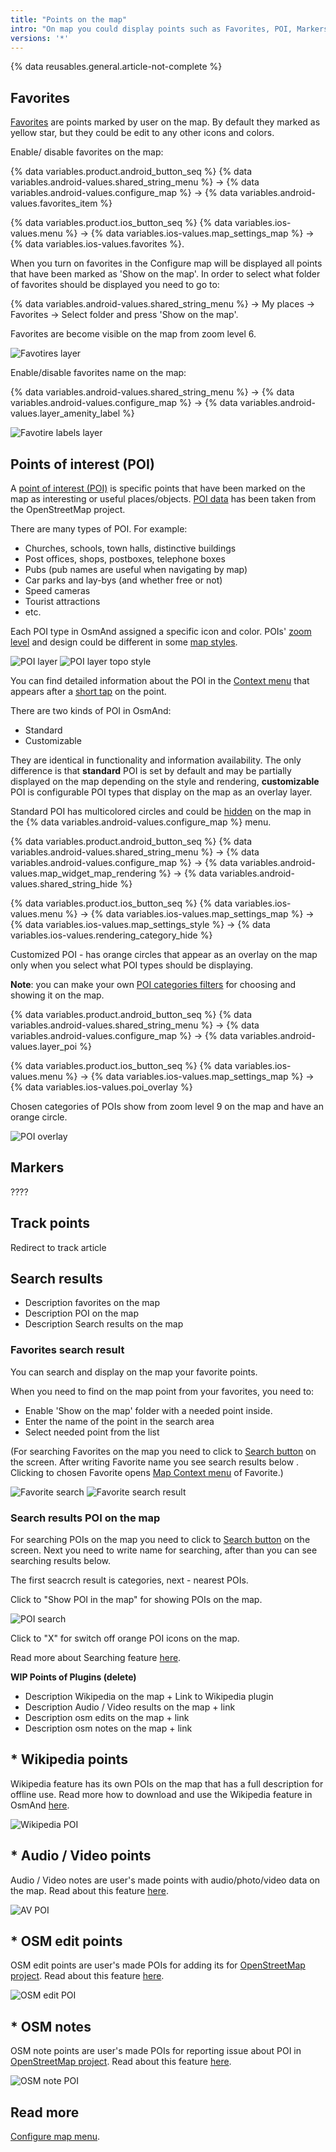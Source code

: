 ```yaml
---
title: "Points on the map"
intro: "On map you could display points such as Favorites, POI, Markers, Wikipedia, Search results, Audio Video Notes, OSM Edits"
versions: '*'
---
```

{% data reusables.general.article-not-complete %}

## Favorites

[Favorites](/osmand/personal/favorites) are points marked by user on the map. By default they marked as yellow star, but they could be edit to any other icons and colors.

Enable/ disable favorites on the map:

{% data variables.product.android_button_seq %} {% data variables.android-values.shared_string_menu %} → {% data variables.android-values.configure_map %} → {% data variables.android-values.favorites_item %}

{% data variables.product.ios_button_seq %} {% data variables.ios-values.menu %} → {% data variables.ios-values.map_settings_map %} → {% data variables.ios-values.favorites %}.

 When you turn on favorites in the Сonfigure map will be displayed all points that have been marked as 'Show on the map'. In order to select what folder of favorites should be displayed you need to go to:

{% data variables.android-values.shared_string_menu %} → My places  → Favorites → Select folder and press 'Show on the map'.

Favorites are become visible on the map from zoom level 6.

![Favotires layer](/assets/images/map/favorites_layer.png)

Enable/disable favorites name on the map:

{% data variables.android-values.shared_string_menu %} → {% data variables.android-values.configure_map %} → {% data variables.android-values.layer_amenity_label %}

![Favotire labels layer](/assets/images/map/favorite_labels_layer.png) 

## Points of interest (POI)

A [point of interest (POI)](https://en.wikipedia.org/wiki/Point_of_interest) is specific points that have been marked on the map as interesting or useful places/objects. [POI data](https://wiki.openstreetmap.org/wiki/Points_of_interest) has been taken from the OpenStreetMap project.

There are many types of POI. For example: 

- Churches, schools, town halls, distinctive buildings
- Post offices, shops, postboxes, telephone boxes
- Pubs (pub names are useful when navigating by map)
- Car parks and lay-bys (and whether free or not)
- Speed cameras
- Tourist attractions
- etc.

Each POI type in OsmAnd assigned a specific icon and color. POIs' [zoom level](/osmand/map/vector-maps#details) and design could be different in some [map styles](/osmand/map/vector-maps#default-map-styles).

![POI layer](/assets/images/map/poi_layer.png) ![POI layer topo style](/assets/images/map/poi_layer_topo_style.png)

You can find detailed information about the POI in the [Context menu](/osmand/map/map-context-menu) that appears after a [short tap](/osmand/map/map-context-menu#select-an-object-short-tap) on the point.

There are two kinds of POI in OsmAnd:
- Standard
- Customizable

They are identical in functionality and information availability. The only difference is that **standard** POI is set by default and may be partially displayed on the map depending on the style and rendering, **customizable**  POI is configurable POI types that display on the map as an overlay layer.

Standard POI has multicolored circles and could be [hidden](/osmand/map/vector-maps#hide) on the map in the {% data variables.android-values.configure_map %} menu.

{% data variables.product.android_button_seq %} {% data variables.android-values.shared_string_menu %} → {% data variables.android-values.configure_map %} → {% data variables.android-values.map_widget_map_rendering %} → {% data variables.android-values.shared_string_hide %} 

{% data variables.product.ios_button_seq %} {% data variables.ios-values.menu %} → {% data variables.ios-values.map_settings_map %} → {% data variables.ios-values.map_settings_style %} → {% data variables.ios-values.rendering_category_hide %}

Customized POI - has orange circles that appear as an overlay on the map only when you select what  POI types should be displaying. 

**Note**: you can make your own [POI categories filters](/osmand/search/custom-poi-search) for choosing and showing it on the map.

{% data variables.product.android_button_seq %} {% data variables.android-values.shared_string_menu %} → {% data variables.android-values.configure_map %} → {% data variables.android-values.layer_poi %}

{% data variables.product.ios_button_seq %} {% data variables.ios-values.menu %} → {% data variables.ios-values.map_settings_map %} → {% data variables.ios-values.poi_overlay %}

Chosen categories of POIs show from zoom level 9 on the map and have an orange circle. 

![POI overlay](/assets/images/map/poi_overlay.png)

## Markers

????

## Track points

Redirect to track article

## Search results

- Description favorites on the map
- Description POI on the map
- Description Search results on the map

### Favorites search result

You can search and display on the map your favorite points.

When you need to find  on the map point from your favorites, you need to:
- Enable 'Show on the map' folder with a needed point inside.
- Enter the name of the point in the search area
- Select needed point from the list 

(For searching Favorites on the map you need to click to [Search button](/osmand/widgets/map-buttons#search) on the screen. After writing Favorite name you see search results below . Clicking to chosen Favorite opens [Map Context menu](/osmand/map/map-context-menu) of Favorite.)

![Favorite search](/assets/images/map/favorite_search.png) ![Favorite search result](/assets/images/map/favorite_search_result.png)

### Search results POI on the map

For searching POIs on the map you need to click to [Search button](/osmand/widgets/map-buttons#search) on the screen. Next you need to write name for searching, after than you can see searching results below.

The first seacrch result is categories, next - nearest POIs.

Click to "Show POI in the map" for showing POIs on the map.

![POI search](/assets/images/map/poi_search.png)

Click to "X" for switch off orange POI icons on the map.

Read more about Searching feature [here](/osmand/search).


**WIP Points of Plugins (delete)**

- Description Wikipedia  on the map + Link to Wikipedia plugin
- Description Audio / Video results on the map + link
- Description osm edits on the map + link
- Description osm notes on the map + link

## * Wikipedia points

Wikipedia feature has its own POIs on the map that has a full description for offline use. Read more how to download and use the Wikipedia feature in OsmAnd [here](osmand/plugins/wikipedia).

![Wikipedia POI](/assets/images/map/wikipedia_poi.png)

## * Audio / Video points

Audio / Video notes are user's made points with audio/photo/video data on the map. Read about this feature [here](/osmand/plugins/audio-video-notes).

![AV POI](/assets/images/map/av_poi.png)

## * OSM edit points 

OSM edit points are user's made POIs for adding its for [OpenStreetMap project](https://www.openstreetmap.org/). Read about this feature [here](/osmand/plugins/osm-editing).

![OSM edit POI](/assets/images/map/osm_edit_poi.png)

## * OSM notes 

OSM note points are user's made POIs for reporting issue about POI in [OpenStreetMap project](https://www.openstreetmap.org/). Read about this feature [here](/osmand/plugins/osm-editing#how-to-report-a-mistake).

![OSM note POI](/assets/images/map/osm_note_poi.png)

## Read more
  [Configure map menu](/osmand/map/configure-map-menu).
